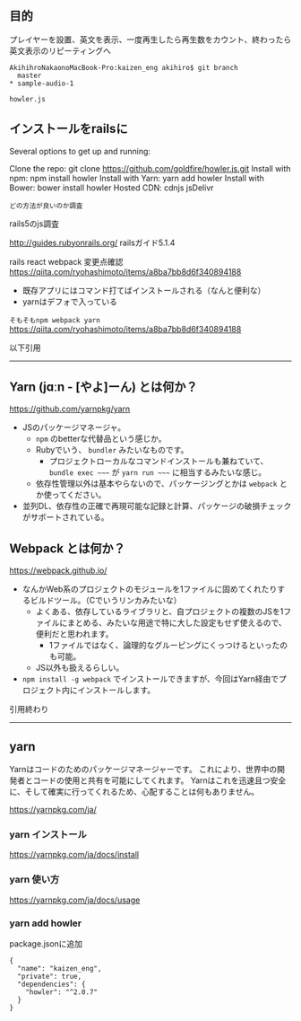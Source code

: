 ## 目的
プレイヤーを設置、英文を表示、一度再生したら再生数をカウント、終わったら英文表示のリピーティングへ

```
AkihihroNakaonoMacBook-Pro:kaizen_eng akihiro$ git branch
  master
* sample-audio-1
```

`howler.js`

## インストールをrailsに

Several options to get up and running:

Clone the repo: git clone https://github.com/goldfire/howler.js.git
Install with npm: npm install howler
Install with Yarn: yarn add howler
Install with Bower: bower install howler
Hosted CDN: cdnjs jsDelivr

`どの方法が良いのか調査`

rails5のjs調査

http://guides.rubyonrails.org/
railsガイド5.1.4

rails react webpack 変更点確認
https://qiita.com/ryohashimoto/items/a8ba7bb8d6f340894188

- 既存アプリにはコマンド打てばインストールされる（なんと便利な）
- yarnはデフォで入っている

`そもそもnpm webpack yarn`
https://qiita.com/ryohashimoto/items/a8ba7bb8d6f340894188

以下引用

---

## Yarn (jɑːn - [やよ]ーん) とは何か？

https://github.com/yarnpkg/yarn

* JSのパッケージマネージャ。
   * `npm` のbetterな代替品という感じか。
   * Rubyでいう、 `bundler` みたいなものです。
      * プロジェクトローカルなコマンドインストールも兼ねていて、 `bundle exec ~~~` が `yarn run ~~~` に相当するみたいな感じ。
   * 依存性管理以外は基本やらないので、パッケージングとかは `webpack` とか使ってください。
* 並列DL、依存性の正確で再現可能な記録と計算、パッケージの破損チェックがサポートされている。

## Webpack とは何か？

https://webpack.github.io/

* なんかWeb系のプロジェクトのモジュールを1ファイルに固めてくれたりするビルドツール。（Cでいうリンカみたいな）
   * よくある、依存しているライブラリと、自プロジェクトの複数のJSを1ファイルにまとめる、みたいな用途で特に大した設定もせず使えるので、便利だと思われます。
      * 1ファイルではなく、論理的なグルーピングにくっつけるといったのも可能。
   * JS以外も扱えるらしい。
* `npm install -g webpack` でインストールできますが、今回はYarn経由でプロジェクト内にインストールします。

引用終わり

---

## yarn
Yarnはコードのためのパッケージマネージャーです。 これにより、世界中の開発者とコードの使用と共有を可能にしてくれます。 Yarnはこれを迅速且つ安全に、そして確実に行ってくれるため、心配することは何もありません。


https://yarnpkg.com/ja/

### yarn インストール

https://yarnpkg.com/ja/docs/install

### yarn 使い方
https://yarnpkg.com/ja/docs/usage

### yarn add howler

package.jsonに追加

```
{
  "name": "kaizen_eng",
  "private": true,
  "dependencies": {
    "howler": "^2.0.7"
  }
}
```
